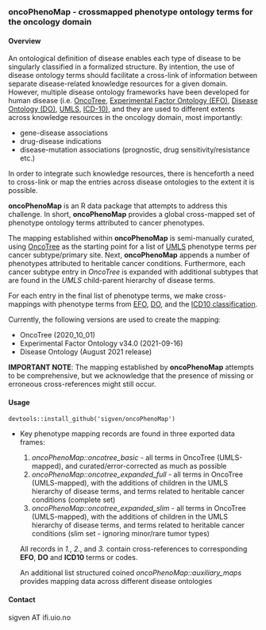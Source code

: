 ### oncoPhenoMap - crossmapped phenotype ontology terms for the oncology domain

#### Overview

An ontological definition of disease enables each type of disease to be singularly classified in a formalized structure. By intention, the use of disease ontology terms should facilitate a cross-link of information between separate disease-related knowledge resources for a given domain. However, multiple disease ontology frameworks have been developed for human disease (i.e. [OncoTree](http://oncotree.mskcc.org/#/home), [Experimental Factor Ontology (EFO)](https://github.com/EBISPOT/efo), [Disease Ontology (DO)](https://github.com/DiseaseOntology/HumanDiseaseOntology), [UMLS](https://www.ncbi.nlm.nih.gov/medgen/), [ICD-10)](https://www.who.int/standards/classifications/classification-of-diseases), and they are used to different extents across knowledge resources in the oncology domain, most importantly:

-   gene-disease associations
-   drug-disease indications
-   disease-mutation associations (prognostic, drug sensitivity/resistance etc.)

In order to integrate such knowledge resources, there is henceforth a need to cross-link or map the entries across disease ontologies to the extent it is possible.

**oncoPhenoMap** is an R data package that attempts to address this challenge. In short, **oncoPhenoMap** provides a global cross-mapped set of phenotype ontology terms attributed to cancer phenotypes.

The mapping established within **oncoPhenoMap** is semi-manually curated, using [OncoTree](http://oncotree.mskcc.org/#/home) as the starting point for a list of [UMLS](https://www.ncbi.nlm.nih.gov/medgen/) phenotype terms per cancer subtype/primary site. Next, **oncoPhenoMap** appends a number of phenotypes attributed to heritable cancer conditions. Furthermore, each cancer subtype entry in *OncoTree* is expanded with additional subtypes that are found in the *UMLS* child-parent hierarchy of disease terms.

For each entry in the final list of phenotype terms, we make cross-mappings with phenotype terms from [EFO](https://github.com/EBISPOT/efo), [DO](https://disease-ontology.org/), and the [ICD10 classification](https://www.who.int/standards/classifications/classification-of-diseases).

Currently, the following versions are used to create the mapping:

-   OncoTree (2020_10_01)
-   Experimental Factor Ontology v34.0 (2021-09-16)
-   Disease Ontology (August 2021 release)

**IMPORTANT NOTE**: The mapping established by **oncoPhenoMap** attempts to be comprehensive, but we acknowledge that the presence of missing or erroneous cross-references might still occur.

#### Usage

`devtools::install_github('sigven/oncoPhenoMap')`

-   Key phenotype mapping records are found in three exported data frames:

    1.  *oncoPhenoMap::oncotree_basic* - all terms in OncoTree (UMLS-mapped), and curated/error-corrected as much as possible
    2.  *oncoPhenoMap::oncotree_expanded_full* - all terms in OncoTree (UMLS-mapped), with the additions of children in the UMLS hierarchy of disease terms, and terms related to heritable cancer conditions (complete set)
    3.  *oncoPhenoMap::oncotree_expanded_slim* - all terms in OncoTree (UMLS-mapped), with the additions of children in the UMLS hierarchy of disease terms, and terms related to heritable cancer conditions (slim set - ignoring minor/rare tumor types)

    All records in *1.*, *2.*, and *3.* contain cross-references to corresponding **EFO**, **DO** and **ICD10** terms or codes.

    An additional list structured coined *oncoPhenoMap::auxiliary_maps* provides mapping data across different disease ontologies

#### Contact

sigven AT ifi.uio.no
